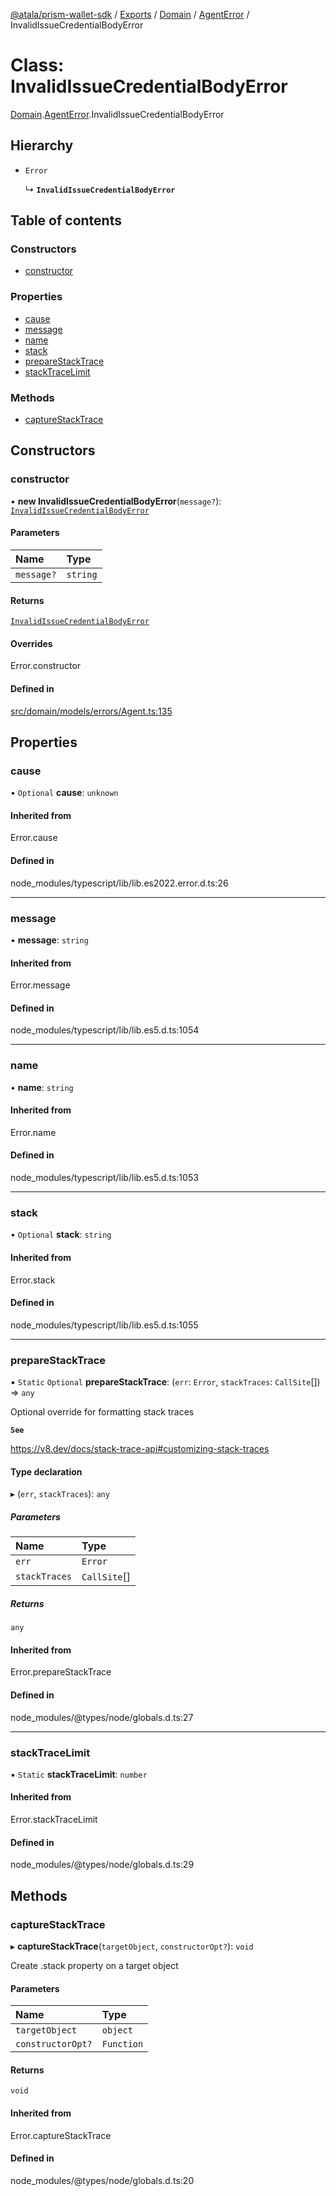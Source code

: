 [@atala/prism-wallet-sdk](../README.md) / [Exports](../modules.md) / [Domain](../modules/Domain.md) / [AgentError](../modules/Domain.AgentError.md) / InvalidIssueCredentialBodyError

# Class: InvalidIssueCredentialBodyError

[Domain](../modules/Domain.md).[AgentError](../modules/Domain.AgentError.md).InvalidIssueCredentialBodyError

## Hierarchy

- `Error`

  ↳ **`InvalidIssueCredentialBodyError`**

## Table of contents

### Constructors

- [constructor](Domain.AgentError.InvalidIssueCredentialBodyError.md#constructor)

### Properties

- [cause](Domain.AgentError.InvalidIssueCredentialBodyError.md#cause)
- [message](Domain.AgentError.InvalidIssueCredentialBodyError.md#message)
- [name](Domain.AgentError.InvalidIssueCredentialBodyError.md#name)
- [stack](Domain.AgentError.InvalidIssueCredentialBodyError.md#stack)
- [prepareStackTrace](Domain.AgentError.InvalidIssueCredentialBodyError.md#preparestacktrace)
- [stackTraceLimit](Domain.AgentError.InvalidIssueCredentialBodyError.md#stacktracelimit)

### Methods

- [captureStackTrace](Domain.AgentError.InvalidIssueCredentialBodyError.md#capturestacktrace)

## Constructors

### constructor

• **new InvalidIssueCredentialBodyError**(`message?`): [`InvalidIssueCredentialBodyError`](Domain.AgentError.InvalidIssueCredentialBodyError.md)

#### Parameters

| Name | Type |
| :------ | :------ |
| `message?` | `string` |

#### Returns

[`InvalidIssueCredentialBodyError`](Domain.AgentError.InvalidIssueCredentialBodyError.md)

#### Overrides

Error.constructor

#### Defined in

[src/domain/models/errors/Agent.ts:135](https://github.com/hyperledger/identus-edge-agent-sdk-ts/blob/47157819fe5d19bccc5fcc542e98f32706bff6c2/src/domain/models/errors/Agent.ts#L135)

## Properties

### cause

• `Optional` **cause**: `unknown`

#### Inherited from

Error.cause

#### Defined in

node_modules/typescript/lib/lib.es2022.error.d.ts:26

___

### message

• **message**: `string`

#### Inherited from

Error.message

#### Defined in

node_modules/typescript/lib/lib.es5.d.ts:1054

___

### name

• **name**: `string`

#### Inherited from

Error.name

#### Defined in

node_modules/typescript/lib/lib.es5.d.ts:1053

___

### stack

• `Optional` **stack**: `string`

#### Inherited from

Error.stack

#### Defined in

node_modules/typescript/lib/lib.es5.d.ts:1055

___

### prepareStackTrace

▪ `Static` `Optional` **prepareStackTrace**: (`err`: `Error`, `stackTraces`: `CallSite`[]) => `any`

Optional override for formatting stack traces

**`See`**

https://v8.dev/docs/stack-trace-api#customizing-stack-traces

#### Type declaration

▸ (`err`, `stackTraces`): `any`

##### Parameters

| Name | Type |
| :------ | :------ |
| `err` | `Error` |
| `stackTraces` | `CallSite`[] |

##### Returns

`any`

#### Inherited from

Error.prepareStackTrace

#### Defined in

node_modules/@types/node/globals.d.ts:27

___

### stackTraceLimit

▪ `Static` **stackTraceLimit**: `number`

#### Inherited from

Error.stackTraceLimit

#### Defined in

node_modules/@types/node/globals.d.ts:29

## Methods

### captureStackTrace

▸ **captureStackTrace**(`targetObject`, `constructorOpt?`): `void`

Create .stack property on a target object

#### Parameters

| Name | Type |
| :------ | :------ |
| `targetObject` | `object` |
| `constructorOpt?` | `Function` |

#### Returns

`void`

#### Inherited from

Error.captureStackTrace

#### Defined in

node_modules/@types/node/globals.d.ts:20
